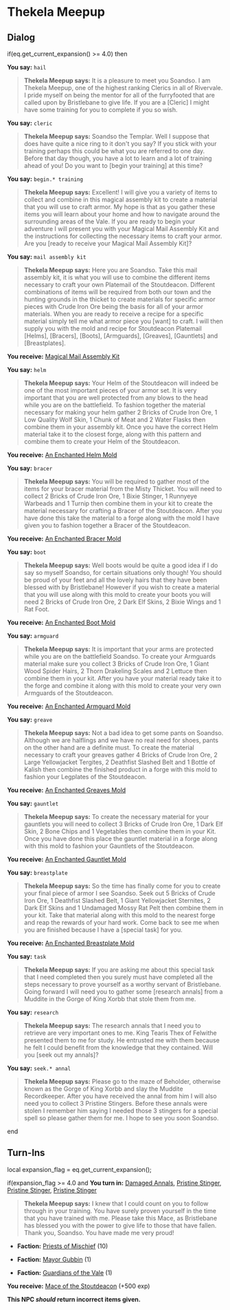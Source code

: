 # Thekela Meepup
## Dialog

if(eq.get_current_expansion() >= 4.0) then


**You say:** `hail`




>**Thekela Meepup says:** It is a pleasure to meet you Soandso. I am Thekela Meepup, one of the highest ranking Clerics in all of Rivervale. I pride myself on being the mentor for all of the furryfooted that are called upon by Bristlebane to give life. If you are a [Cleric] I might have some training for you to complete if you so wish.


**You say:** `cleric`




>**Thekela Meepup says:** Soandso the Templar. Well I suppose that does have quite a nice ring to it don't you say? If you stick with your training perhaps this could be what you are referred to one day. Before that day though, you have a lot to learn and a lot of training ahead of you! Do you want to [begin your training] at this time?


**You say:** `begin.* training`




>**Thekela Meepup says:** Excellent! I will give you a variety of items to collect and combine in this magical assembly kit to create a material that you will use to craft armor. My hope is that as you gather these items you will learn about your home and how to navigate around the surrounding areas of the Vale. If you are ready to begin your adventure I will present you with your Magical Mail Assembly Kit and the instructions for collecting the necessary items to craft your armor. Are you [ready to receive your Magical Mail Assembly Kit]?


**You say:** `mail assembly kit`




>**Thekela Meepup says:** Here you are Soandso. Take this mail assembly kit, it is what you will use to combine the different items necessary to craft your own Platemail of the Stoutdeacon. Different combinations of items will be required from both our town and the hunting grounds in the thicket to create materials for specific armor pieces with Crude Iron Ore being the basis for all of your armor materials. When you are ready to receive a recipe for a specific material simply tell me what armor piece you [want] to craft. I will then supply you with the mold and recipe for Stoutdeacon Platemail [Helms], [Bracers], [Boots],  [Armguards], [Greaves], [Gauntlets] and [Breastplates].



**You receive:**  [Magical Mail Assembly Kit](/item/17249)


**You say:** `helm`




>**Thekela Meepup says:** Your Helm of the Stoutdeacon will indeed be one of the most important pieces of your armor set. It is very important that you are well protected from any blows to the head while you are on the battlefield. To fashion together the material necessary for making your helm gather 2 Bricks of Crude Iron Ore, 1 Low Quality Wolf Skin, 1 Chunk of Meat and 2 Water Flasks then combine them in your assembly kit. Once you have the correct Helm material take it to the closest forge, along with this pattern and combine them to create your Helm of the Stoutdeacon.



**You receive:**  [An Enchanted Helm Mold](/item/22610)


**You say:** `bracer`




>**Thekela Meepup says:** You will be required to gather most of the items for your bracer material from the Misty Thicket. You will need to collect 2 Bricks of Crude Iron Ore, 1 Bixie Stinger, 1 Runnyeye Warbeads and 1 Turnip then combine them in your kit to create the material necessary for crafting a Bracer of the Stoutdeacon. After you have done this take the material to a forge along with the mold I have given you to fashion together a Bracer of the Stoutdeacon.



**You receive:**  [An Enchanted Bracer Mold](/item/22611)


**You say:** `boot`




>**Thekela Meepup says:** Well boots would be quite a good idea if I do say so myself Soandso, for certain situations only though! You should be proud of your feet and all the lovely hairs that they have been blessed with by Bristlebane! However if you wish to create a material that you will use along with this mold to create your boots you will need 2 Bricks of Crude Iron Ore, 2 Dark Elf Skins, 2 Bixie Wings and 1 Rat Foot.



**You receive:**  [An Enchanted Boot Mold](/item/22612)


**You say:** `armguard`




>**Thekela Meepup says:** It is important that your arms are protected while you are on the battlefield Soandso. To create your Armguards material make sure you collect 3 Bricks of Crude Iron Ore, 1 Giant Wood Spider Hairs, 2 Thorn Drakeling Scales and 2 Lettuce then combine them in your kit. After you have your material ready take it to the forge and combine it along with this mold to create your very own Armguards of the Stoutdeacon.



**You receive:**  [An Enchanted Armguard Mold](/item/22613)


**You say:** `greave`




>**Thekela Meepup says:** Not a bad idea to get some pants on Soandso. Although we are halflings and we have no real need for shoes, pants on the other hand are a definite must. To create the material necessary to craft your greaves gather 4 Bricks of Crude Iron Ore, 2 Large Yellowjacket Tergites, 2 Deathfist Slashed Belt and 1 Bottle of Kalish then combine the finished product in a forge with this mold to fashion your Legplates of the Stoutdeacon.



**You receive:**  [An Enchanted Greaves Mold](/item/22614)


**You say:** `gauntlet`




>**Thekela Meepup says:** To create the necessary material for your gauntlets you will need to collect 3 Bricks of Crude Iron Ore, 1 Dark Elf Skin, 2 Bone Chips and 1 Vegetables then combine them in your Kit. Once you have done this place the gauntlet material in a forge along with this mold to fashion your Gauntlets of the Stoutdeacon.



**You receive:**  [An Enchanted Gauntlet Mold](/item/22615)


**You say:** `breastplate`




>**Thekela Meepup says:** So the time has finally come for you to create your final piece of armor I see Soandso. Seek out 5 Bricks of Crude Iron Ore, 1 Deathfist Slashed Belt, 1 Giant Yellowjacket Sternites, 2 Dark Elf Skins and 1 Undamaged Mossy Rat Pelt then combine them in your kit. Take that material along with this mold to the nearest forge and reap the rewards of your hard work. Come back to see me when you are finished because I have a [special task] for you.



**You receive:**  [An Enchanted Breastplate Mold](/item/22616)


**You say:** `task`




>**Thekela Meepup says:** If you are asking me about this special task that I need completed then you surely must have completed all the steps necessary to prove yourself as a worthy servant of Bristlebane. Going forward I will need you to gather some [research annals] from a Muddite in the Gorge of King Xorbb that stole them from me.


**You say:** `research`




>**Thekela Meepup says:** The research annals that I need you to retrieve are very important ones to me. King Tearis Thex of Felwithe presented them to me for study. He entrusted me with them because he felt I could benefit from the knowledge that they contained. Will you [seek out my annals]?


**You say:** `seek.* annal`




>**Thekela Meepup says:** Please go to the maze of Beholder, otherwise known as the Gorge of King Xorbb and slay the Muddite Recordkeeper. After you have received the annal from him I will also need you to collect 3 Pristine Stingers. Before these annals were stolen I remember him saying I needed those 3 stingers for a special spell so please gather them for me. I hope to see you soon Soandso.

end

## Turn-Ins



local expansion_flag = eq.get_current_expansion();

if(expansion_flag >= 4.0 and  **You turn in:** [Damaged Annals](/item/22668), [Pristine Stinger](/item/22696), [Pristine Stinger](/item/22696), [Pristine Stinger](/item/22696)


>**Thekela Meepup says:** I knew that I could count on you to follow through in your training. You have surely proven yourself in the time that you have trained with me. Please take this Mace, as Bristlebane has blessed you with the power to give life to those that have fallen. Thank you, Soandso. You have made me very proud!


* __Faction:__ [Priests of Mischief](/faction/300) (10)


* __Faction:__ [Mayor Gubbin](/faction/286) (1)


* __Faction:__ [Guardians of the Vale](/faction/263) (1)


 **You receive:**  [Mace of the Stoutdeacon](/item/22697) (+500 exp)

**This NPC *should* return incorrect items given.**



